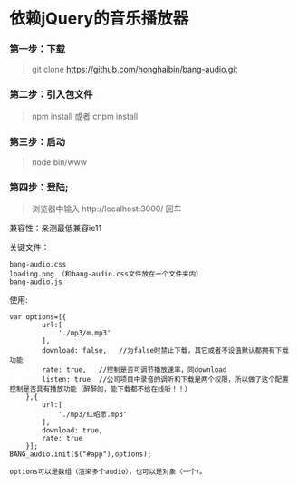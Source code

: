 # 依赖jQuery的音乐播放器
### 第一步：下载

> git clone https://github.com/honghaibin/bang-audio.git

### 第二步：引入包文件

> npm install 或者 cnpm install 

### 第三步：启动

> node bin/www  

### 第四步：登陆;

> 浏览器中输入 http://localhost:3000/ 回车

兼容性：亲测最低兼容ie11

关键文件：
```
bang-audio.css 
loading.png （和bang-audio.css文件放在一个文件夹内）
bang-audio.js   
```

使用:
```
var options=[{
		url:[
			'./mp3/m.mp3'
		],
		download: false,   //为false时禁止下载，其它或者不设值默认都拥有下载功能
		rate: true,   //控制是否可调节播放速率，同download
		listen: true  //公司项目中录音的调听和下载是两个权限，所以做了这个配置控制是否具有播放功能（醉醉的，能下载都不给在线听！！）
	},{
		url:[
			'./mp3/红昭愿.mp3'
		],
		download: true,   
		rate: true
	}];
BANG_audio.init($("#app"),options);

options可以是数组（渲染多个audio），也可以是对象（一个）。
```

